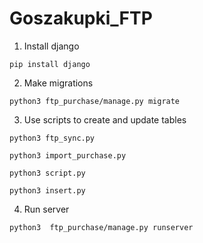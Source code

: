 # Goszakupki_FTP

1. Install django
```
pip install django
```

2. Make migrations
```
python3 ftp_purchase/manage.py migrate
```

3. Use scripts to create and update tables 
```
python3 ftp_sync.py
```

```
python3 import_purchase.py 
```

```
python3 script.py 
```

```
python3 insert.py 
```

4. Run server
```
python3  ftp_purchase/manage.py runserver
```